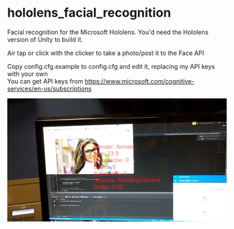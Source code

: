 # hololens_facial_recognition
Facial recognition for the Microsoft Hololens. You'd need the Hololens version of Unity to build it.  

Air tap or click with the clicker to take a photo/post it to the Face API  
  
Copy config.cfg.example to config.cfg and edit it, replacing my API keys with your own  
You can get API keys from https://www.microsoft.com/cognitive-services/en-us/subscriptions  

![Screenshot](screenshot.jpg)
